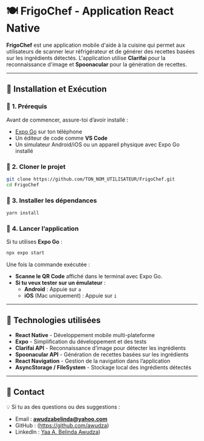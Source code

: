# 🍽️ FrigoChef - Application React Native

**FrigoChef** est une application mobile d'aide à la cuisine qui permet aux utilisateurs de scanner leur réfrigérateur et de générer des recettes basées sur les ingrédients détectés. L'application utilise **Clarifai** pour la reconnaissance d'image et **Spoonacular** pour la génération de recettes.

---

## 🚀 Installation et Exécution

### 📌 **1. Prérequis**
Avant de commencer, assure-toi d’avoir installé :
- [Expo Go](https://expo.dev/) sur ton téléphone
- Un éditeur de code comme **VS Code**
- Un simulateur Android/iOS ou un appareil physique avec Expo Go installé

### 📌 **2. Cloner le projet**
```sh
git clone https://github.com/TON_NOM_UTILISATEUR/FrigoChef.git
cd FrigoChef
```

### 📌 **3. Installer les dépendances**
```sh
yarn install
```

### 📌 **4. Lancer l’application**
Si tu utilises **Expo Go** :
```sh
npx expo start
```
Une fois la commande exécutée :
- **Scanne le QR Code** affiché dans le terminal avec Expo Go.
- **Si tu veux tester sur un émulateur** :
  - **Android** : Appuie sur `a`
  - **iOS** (Mac uniquement) : Appuie sur `i`

---

## 🔗 **Technologies utilisées**
- **React Native** - Développement mobile multi-plateforme
- **Expo** - Simplification du développement et des tests
- **Clarifai API** - Reconnaissance d’image pour détecter les ingrédients
- **Spoonacular API** - Génération de recettes basées sur les ingrédients
- **React Navigation** - Gestion de la navigation dans l’application
- **AsyncStorage / FileSystem** - Stockage local des ingrédients détectés

---

## 📩 **Contact**
💡 Si tu as des questions ou des suggestions :
- Email : **awudzabelinda@yahoo.com**
- GitHub : (https://github.com/awudza)
- LinkedIn : [Yaa A. Belinda Awudza](https://www.linkedin.com/in/yaa-a-belinda-awudza-811aa6201/))


